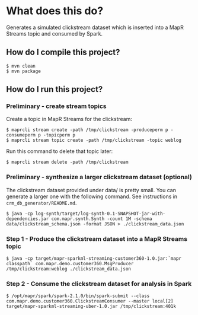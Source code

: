 # What does this do?

Generates a simulated clickstream dataset which is inserted into a MapR Streams topic and consumed by Spark. 

## How do I compile this project?

    $ mvn clean
    $ mvn package

## How do I run this project?

### Preliminary - create stream topics

Create a topic in MapR Streams for the clickstream:

    $ maprcli stream create -path /tmp/clickstream -produceperm p -consumeperm p -topicperm p
    $ maprcli stream topic create -path /tmp/clickstream -topic weblog
    
Run this command to delete that topic later:

    $ maprcli stream delete -path /tmp/clickstream

### Preliminary - synthesize a larger clickstream dataset (optional)

The clickstream dataset provided under data/ is pretty small. You can generate a larger one with the following command. See instructions in `crm_db_generator/README.md`.

    $ java -cp log-synth/target/log-synth-0.1-SNAPSHOT-jar-with-dependencies.jar com.mapr.synth.Synth -count 1M -schema data/clickstream_schema.json -format JSON > ./clickstream_data.json
 
### Step 1 - Produce the clickstream dataset into a MapR Streams topic 

    $ java -cp target/mapr-sparkml-streaming-customer360-1.0.jar:`mapr classpath` com.mapr.demo.customer360.MsgProducer /tmp/clickstream:weblog ./clickstream_data.json

### Step 2 - Consume the clickstream dataset for analysis in Spark

    $ /opt/mapr/spark/spark-2.1.0/bin/spark-submit --class com.mapr.demo.customer360.ClickstreamConsumer --master local[2] target/mapr-sparkml-streaming-uber-1.0.jar /tmp/clickstream:401k

